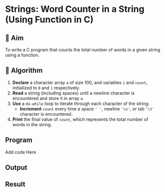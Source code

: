 # Strings: Word Counter in a String (Using Function in C)

## 🎯 Aim
To write a C program that counts the total number of words in a given string using a function.

## 🧠 Algorithm

1. **Declare** a character array `a` of size 100, and variables `i` and `count`, initialized to `0` and `1` respectively.
2. **Read** a string (including spaces) until a newline character is encountered and store it in array `a`.
3. **Use** a `do-while` loop to iterate through each character of the string:
   - **Increment** `count` every time a space `' '`, newline `'\n'`, or tab `'\t'` character is encountered.
4. **Print** the final value of `count`, which represents the total number of words in the string.

## Program
Add code Here

## Output

## Result

